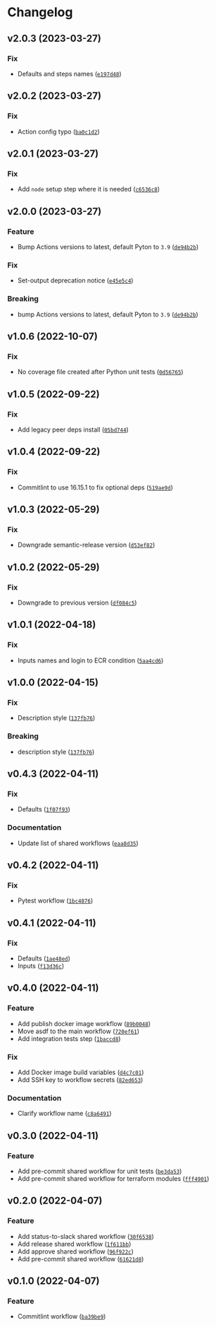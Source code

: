 # Changelog

<!--next-version-placeholder-->

## v2.0.3 (2023-03-27)
### Fix
* Defaults and steps names ([`e197d48`](https://github.com/agblox/github-reusable-workflows/commit/e197d48625e657a286fafc6cc722429076407999))

## v2.0.2 (2023-03-27)
### Fix
* Action config typo ([`ba0c1d2`](https://github.com/agblox/github-reusable-workflows/commit/ba0c1d2367cb653cfb4cb4dd36dcbf203a8992aa))

## v2.0.1 (2023-03-27)
### Fix
* Add `node` setup step where it is needed ([`c6536c8`](https://github.com/agblox/github-reusable-workflows/commit/c6536c8b52988beb3ffaac9b28d33f82bc641e47))

## v2.0.0 (2023-03-27)
### Feature
* Bump Actions versions to latest, default Pyton to `3.9` ([`de94b2b`](https://github.com/agblox/github-reusable-workflows/commit/de94b2bcd480956053d23859fe0d8e8da0d27d72))

### Fix
* Set-output deprecation notice ([`e45e5c4`](https://github.com/agblox/github-reusable-workflows/commit/e45e5c4a60d2c11130f60ae2db8019d363a8c427))

### Breaking
* bump Actions versions to latest, default Pyton to `3.9` ([`de94b2b`](https://github.com/agblox/github-reusable-workflows/commit/de94b2bcd480956053d23859fe0d8e8da0d27d72))

## v1.0.6 (2022-10-07)
### Fix
* No coverage file created after Python unit tests ([`0d56765`](https://github.com/agblox/github-reusable-workflows/commit/0d56765b44fe951c3c85262b90dc6a2e708a2675))

## v1.0.5 (2022-09-22)
### Fix
* Add legacy peer deps install ([`05bd744`](https://github.com/agblox/github-reusable-workflows/commit/05bd744e4f8151d6b7fb066b3e52cabf0d68b9dd))

## v1.0.4 (2022-09-22)
### Fix
* Commitlint to use 16.15.1 to fix optional deps ([`519ae9d`](https://github.com/agblox/github-reusable-workflows/commit/519ae9da2f4036ce0a789c1d7b3c9da2bbafe1d3))

## v1.0.3 (2022-05-29)
### Fix
* Downgrade semantic-release version ([`d53ef82`](https://github.com/agblox/github-reusable-workflows/commit/d53ef829b85a80c114ad7e5fea72b6dcfba8dc82))

## v1.0.2 (2022-05-29)
### Fix
* Downgrade to previous version ([`df084c5`](https://github.com/agblox/github-reusable-workflows/commit/df084c51c57f68812b7a6e1713b9cac6192efff1))

## v1.0.1 (2022-04-18)
### Fix
* Inputs names and login to ECR condition ([`5aa4cd6`](https://github.com/agblox/github-reusable-workflows/commit/5aa4cd66650ff8027c3ea4d17453c9e7e231717d))

## v1.0.0 (2022-04-15)
### Fix
* Description style ([`137fb76`](https://github.com/agblox/github-reusable-workflows/commit/137fb765f63f2627901cde0ec68f2163361ebbf5))

### Breaking
* description style ([`137fb76`](https://github.com/agblox/github-reusable-workflows/commit/137fb765f63f2627901cde0ec68f2163361ebbf5))

## v0.4.3 (2022-04-11)
### Fix
* Defaults ([`1f07f93`](https://github.com/agblox/github-reusable-workflows/commit/1f07f93f7a17a61e9c3d60032f2174b67e977f99))

### Documentation
* Update list of shared workflows ([`eaa8d35`](https://github.com/agblox/github-reusable-workflows/commit/eaa8d3542af60c0183843bc4e8bb51024e1b72a6))

## v0.4.2 (2022-04-11)
### Fix
* Pytest workflow ([`1bc4876`](https://github.com/agblox/github-reusable-workflows/commit/1bc4876d3f0bf0664f7d13ec6f8e021a93bf9ada))

## v0.4.1 (2022-04-11)
### Fix
* Defaults ([`1ae48ed`](https://github.com/agblox/github-reusable-workflows/commit/1ae48edcbcb9c310dc47df5b662572a8a94ae687))
* Inputs ([`f13d36c`](https://github.com/agblox/github-reusable-workflows/commit/f13d36c16612824e4f618ec57d810f5266839640))

## v0.4.0 (2022-04-11)
### Feature
* Add publish docker image workflow ([`89b0048`](https://github.com/agblox/github-reusable-workflows/commit/89b00488a557dd36bcbe1ab3808580fcb5cbbce9))
* Move asdf to the main workflow ([`720ef61`](https://github.com/agblox/github-reusable-workflows/commit/720ef611d3e4fc704ebcbec3349eadce93a1bcb1))
* Add integration tests step ([`1baccd8`](https://github.com/agblox/github-reusable-workflows/commit/1baccd888a053c4a24a5ffe8c03326c98dd87582))

### Fix
* Add Docker image build variables ([`d4c7c01`](https://github.com/agblox/github-reusable-workflows/commit/d4c7c015de8a083c799cb717e4eb0178da75f2c0))
* Add SSH key to workflow secrets ([`82ed653`](https://github.com/agblox/github-reusable-workflows/commit/82ed653fd27cc110949439f0d3f4957d46107019))

### Documentation
* Clarify workflow name ([`c8a6491`](https://github.com/agblox/github-reusable-workflows/commit/c8a64910352b8ca07fc33eadfac6b43df828d9b1))

## v0.3.0 (2022-04-11)
### Feature
* Add pre-commit shared workflow for unit tests ([`be3da53`](https://github.com/agblox/github-reusable-workflows/commit/be3da53531a35bd21beb3004da737bf6c28da1df))
* Add pre-commit shared workflow for terraform modules ([`fff4901`](https://github.com/agblox/github-reusable-workflows/commit/fff4901ba8f756f7e871937abfa30e931b6a0bad))

## v0.2.0 (2022-04-07)
### Feature
* Add status-to-slack shared workflow ([`30f6538`](https://github.com/agblox/github-reusable-workflows/commit/30f65387477d27ab6fd9559fe13d3f6e4916d8e5))
* Add release shared workflow ([`1f611bb`](https://github.com/agblox/github-reusable-workflows/commit/1f611bb977dfbe17c75a62ee28206e22cf171d6e))
* Add approve shared workflow ([`96f922c`](https://github.com/agblox/github-reusable-workflows/commit/96f922c6780d11441a5c320f74076078153115d0))
* Add pre-commit shared workflow ([`61621d8`](https://github.com/agblox/github-reusable-workflows/commit/61621d8ada08e46591244a77a5e6b97f7c6fe587))

## v0.1.0 (2022-04-07)
### Feature
* Commitlint workflow ([`ba39be9`](https://github.com/agblox/github-reusable-workflows/commit/ba39be9ed727d85b85b06ade3707c306c72b8e8c))
